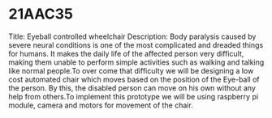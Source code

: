 # 21AAC35
Title: Eyeball controlled wheelchair
Description: Body paralysis caused by severe neural conditions is one of the most complicated and dreaded things for humans. It makes the daily life of the affected person very difficult, making them unable to perform simple activities such as walking and talking like normal people.To over come that difficulty we will be designing a low cost automated chair which moves based on the position of the Eye-ball of the person. By this, the disabled person can move on  his own without any help from others.To implement this prototype we will be using raspberry pi module, camera and motors for movement of the chair.

